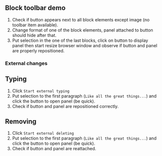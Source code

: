 ## Block toolbar demo

1. Check if button appears next to all block elements except image (no toolbar item available).
2. Change format of one of the block elements, panel attached to button should hide after that.
3. Put selection in the one of the last blocks, click on button to display panel then start resize browser window
and observe if button and panel are properly repositioned.

### External changes

## Typing

1. Click `Start external typing`
2. Put selection to the first paragraph (`Like all the great things...`) and click the button to open panel (be quick).
3. Check if button and panel are repositioned correctly.

## Removing

1. Click `Start external deleting`
2. Put selection to the first paragraph (`Like all the great things...`) and click the button to open panel (be quick).
3. Check if button and panel are reattached.
